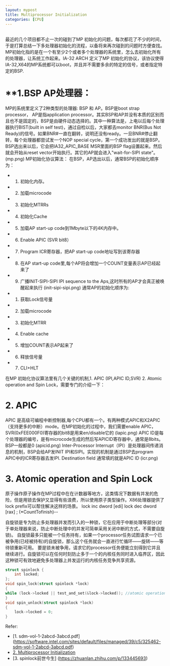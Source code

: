 ```yaml
---
layout: mypost
title: Multiprocessor Initialization
categories: [CPU]
---
```


## 
最近的几个项目都不止一次的碰到了MP 初始化的问题，每次都花了不少的时间，于是打算总结一下多处理器初始化的流程，以备将来再次碰到的问题时方便查找。
MP初始化指的是在一个有至少2个或者多个处理器的系统里，怎么去初始化所有的处理器，让系统工作起来。IA-32 ARCH 定义了MP 初始化的协议，该协议使得IA-32,X64的MP系统都可以boot，并且并不需要多余的特定的信号，或者指定特定的BSP.

# **1.BSP AP处理器：
MP的系统里定义了2种类型的处理器: BSP 和 AP。BSP是boot strap processor， AP是指application processor。其实BSP和AP并没有本质的区别而且也不是固定的，BSP是由硬件动态选择的。其中一种算法是，上电以后每个处理器执行BIST(built in self test)，通过自检以后，大家都去monitor BNR(Bus Not Ready)的信号。如果BNR#一直在翻转，说明还没有ready。一旦BNR#停止翻转，每个处理器都尝试发一个NOP special cycle，第一个成功发出的就是BSP。BSP选出来以后，它会把IA32_APIC_BASE MSR里面的BSP flag设置起来。然后就会开始从reset vector开始执行。其它的AP就会进入"wait-for-SIPI state"。
(mp.png)
MP初始化协议算法：
在BSP，AP选出以后，通常BSP的初始化顺序为：
- 1. 初始化内存。
- 2. 加载microcode
- 3. 初始化MTRRs
- 4. 初始化Cache
- 5. 加载AP start-up code到1Mbyte以下的4K内存中。
- 6. Enable APIC (SVR bit8）
- 7. Program ICR寄存器，把AP start-up code地址写到该寄存器
- 8. 在AP start-up code里,每个AP将会增加一个COUNT变量表示AP已经起来了
- 9. 广播INIT-SIPI-SIPI IPI sequence to the Aps,这时所有的AP才会真正被唤醒起来执行
(init-sipi-sipi.png)
通常AP的初始化顺序为:
- 1. 获取Lock信号量
- 2. 加载microcode
- 3. 初始化MTRR
- 4. Enable cache
- 5. 增加COUNT表示AP起来了
- 6. 释放信号量
- 7. CLI+HLT

在MP 初始化协议算法里有几个关键的机制,1. APIC (IPI,APIC ID,SVR) 2. Atomic operation and Spin Lock，需要专门的介绍一下：

# **2. APIC**
APIC 是高级可编程中断控制器,每个CPU都有一个。有两种模式APIC和X2APIC（支持更多的中断）mode。在MP初始化的过程中，我们需要enable APIC，SVR(0xFEE000F0)寄存器的bit8是用来en/disable它的
(lapic.png)
APIC ID是每个处理器的编号，是有microcode生成的然后写APICID寄存器中，通常是8bits。 BSP一般都是0
(apicid.png)
Inter-Processor Interrupt（IPI）是处理器间传递消息的机制，BSP会给AP发INIT IPI和SIPI。实现的机制是通过BSP去program APIC中的ICR寄存器去发IPI. Destination field 通常填的就是APIC ID
(icr.png)

# **3.  Atomic operation and Spin Lock**
原子操作原子操作在MP过程中在在计数器等地方，这类情况下数据有并发的危险，但是用锁去保护又显得有些浪费，所以使用原子类型操作。X86处理器提供了lock prefix可以帮住解决这样的场景。
 lock inc   dword [edi]
 lock dec   dword [rax]       ; (*CountTofinish)--

自旋锁是专为防止多处理器并发而引入的一种锁，它在应用于中断处理等部分(对于单处理器来说，防止中断处理中的并发可简单采用关闭中断的方式，不需要自旋锁)。
自旋锁最多只能被一个任务持有，如果一个processor任务试图请求一个已被争用(已经被持有)的自旋锁，那么这个任务就会一直进行忙循环——旋转——等待锁重新可用。
要是锁未被争用，请求它的processor任务便能立刻得到它并且继续进行。自旋锁可以在任何时刻防止多于一个的内核任务同时进入临界区，因此这种锁可有效地避免多处理器上并发运行的内核任务竞争共享资源。
```c
struct spinlock {
	int locked;
};
void spin_lock(struct spinlock *lock)
{
while (lock->locked || test_and_set(&lock->locked)); //atomic operation
}
void spin_unlock(struct spinlock *lock)
{
	lock->locked = 0;
}
```
Refer: 
- [1. sdm-vol-1-2abcd-3abcd.pdf] (https://software.intel.com/sites/default/files/managed/39/c5/325462-sdm-vol-1-2abcd-3abcd.pdf)
- [2. Multiprocessor Initialization](https://www.cs.usfca.edu/~cruse/cs630f08/lesson22.ppt)
- [3. spinlock前世今生] (https://zhuanlan.zhihu.com/p/133445693)




